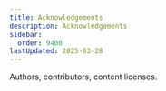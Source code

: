 ```yaml
---
title: Acknowledgements
description: Acknowledgements
sidebar:
  order: 9400
lastUpdated: 2025-03-28
---
```


Authors, contributors, content licenses.

